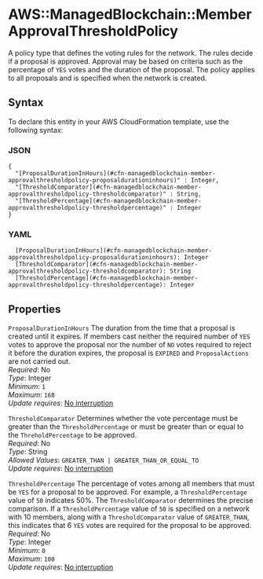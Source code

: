 # AWS::ManagedBlockchain::Member ApprovalThresholdPolicy<a name="aws-properties-managedblockchain-member-approvalthresholdpolicy"></a>

A policy type that defines the voting rules for the network\. The rules decide if a proposal is approved\. Approval may be based on criteria such as the percentage of `YES` votes and the duration of the proposal\. The policy applies to all proposals and is specified when the network is created\.

## Syntax<a name="aws-properties-managedblockchain-member-approvalthresholdpolicy-syntax"></a>

To declare this entity in your AWS CloudFormation template, use the following syntax:

### JSON<a name="aws-properties-managedblockchain-member-approvalthresholdpolicy-syntax.json"></a>

```
{
  "[ProposalDurationInHours](#cfn-managedblockchain-member-approvalthresholdpolicy-proposaldurationinhours)" : Integer,
  "[ThresholdComparator](#cfn-managedblockchain-member-approvalthresholdpolicy-thresholdcomparator)" : String,
  "[ThresholdPercentage](#cfn-managedblockchain-member-approvalthresholdpolicy-thresholdpercentage)" : Integer
}
```

### YAML<a name="aws-properties-managedblockchain-member-approvalthresholdpolicy-syntax.yaml"></a>

```
  [ProposalDurationInHours](#cfn-managedblockchain-member-approvalthresholdpolicy-proposaldurationinhours): Integer
  [ThresholdComparator](#cfn-managedblockchain-member-approvalthresholdpolicy-thresholdcomparator): String
  [ThresholdPercentage](#cfn-managedblockchain-member-approvalthresholdpolicy-thresholdpercentage): Integer
```

## Properties<a name="aws-properties-managedblockchain-member-approvalthresholdpolicy-properties"></a>

`ProposalDurationInHours`  <a name="cfn-managedblockchain-member-approvalthresholdpolicy-proposaldurationinhours"></a>
The duration from the time that a proposal is created until it expires\. If members cast neither the required number of `YES` votes to approve the proposal nor the number of `NO` votes required to reject it before the duration expires, the proposal is `EXPIRED` and `ProposalActions` are not carried out\.  
*Required*: No  
*Type*: Integer  
*Minimum*: `1`  
*Maximum*: `168`  
*Update requires*: [No interruption](https://docs.aws.amazon.com/AWSCloudFormation/latest/UserGuide/using-cfn-updating-stacks-update-behaviors.html#update-no-interrupt)

`ThresholdComparator`  <a name="cfn-managedblockchain-member-approvalthresholdpolicy-thresholdcomparator"></a>
Determines whether the vote percentage must be greater than the `ThresholdPercentage` or must be greater than or equal to the `ThreholdPercentage` to be approved\.  
*Required*: No  
*Type*: String  
*Allowed Values*: `GREATER_THAN | GREATER_THAN_OR_EQUAL_TO`  
*Update requires*: [No interruption](https://docs.aws.amazon.com/AWSCloudFormation/latest/UserGuide/using-cfn-updating-stacks-update-behaviors.html#update-no-interrupt)

`ThresholdPercentage`  <a name="cfn-managedblockchain-member-approvalthresholdpolicy-thresholdpercentage"></a>
The percentage of votes among all members that must be `YES` for a proposal to be approved\. For example, a `ThresholdPercentage` value of `50` indicates 50%\. The `ThresholdComparator` determines the precise comparison\. If a `ThresholdPercentage` value of `50` is specified on a network with 10 members, along with a `ThresholdComparator` value of `GREATER_THAN`, this indicates that 6 `YES` votes are required for the proposal to be approved\.  
*Required*: No  
*Type*: Integer  
*Minimum*: `0`  
*Maximum*: `100`  
*Update requires*: [No interruption](https://docs.aws.amazon.com/AWSCloudFormation/latest/UserGuide/using-cfn-updating-stacks-update-behaviors.html#update-no-interrupt)